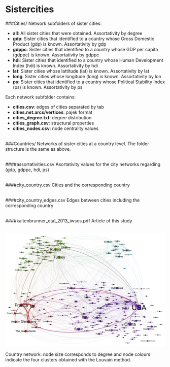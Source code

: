 # Sistercities

###Cities/
Network subfolders of sister cities:
* **all**: All sister cities that were obtained. Assortativity by degree
* **gdp**: Sister cities that identified to a country whose Gross Domestic Product (gdp) is known. Assortativity by gdp
* **gdppc**: Sister cities that identified to a country whose GDP per capita (gdppc) is known. Assortativity by gdppc
* **hdi**: Sister cities that identified to a country whose Human Development Index (hdi) is known. Assortativity by hdi
* **lat**: Sister cities whose lattitude (lat) is known. Assortativity by lat
* **long**: Sister cities whose longitude (long) is known. Assortativity by lon
* **ps**: Sister cities that identified to a country whose Political Stability Index (ps) is known. Assortativity by ps


Each network subfolder contains:
* **cities.csv**: edges of cities separated by tab
* **cities.net.arcs/vertices**: pajek format
* **cities_degree.txt**: degree distribution
* **cities_graph.csv**: structural properties
* **cities_nodes.csv**: node centrality values
<br/><br/>

###Countries/
Networks of sister cities at a country level. The folder structure is the same as above.
<br/><br/>

####assortativities.csv
Asortativity values for the city networks regarding  (gdp, gdppc, hdi, ps)
<br/><br/>

####city_country.csv
Cities and the corresponding country
<br/><br/>

####city_country_edges.csv
Edges between cities including the corresponding country
<br/><br/>

####kaltenbrunner_etal_2013_iwsos.pdf
Article of this study
<br/><br/>

![figure](https://raw.githubusercontent.com/elaragon/datasets/master/sistercities/kaltenbrunner_etal_2013_iwsos.png)

Country network: node size corresponds to degree and node colours indicate the four clusters obtained with the Louvain method.
